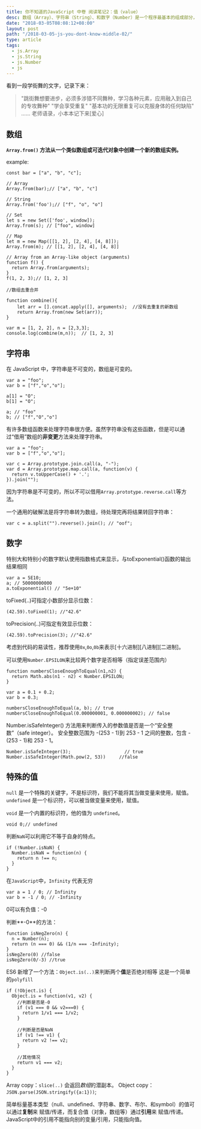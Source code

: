 ```yaml
---
title: 你不知道的JavaScript 中卷 阅读笔记2：值（value）
desc: 数组（Array）、字符串（String）、和数字（Number）是一个程序最基本的组成部分，但在JavaScript中，他们可谓让人喜忧参半。下面来了解一下，怎样合理的运用。
date: "2018-03-05T08:08:12+08:00"
layout: post
path: "/2018-03-05-js-you-dont-know-middle-02/"
type: article
tags:
  - js.Array
  - js.String
  - js.Number
  - js
---
```


看到一段学街舞的文字，记录下来：

> "跳街舞想要进步，必须多涉猎不同舞种，学习各种元素，应用融入到自己的专攻舞种"
"学会享受重复"
"基本功的无限重复可以克服身体的任何缺陷"
......
老师语录，小本本记下来[爱心]


## 数组

**`Array.from()` 方法从一个类似数组或可迭代对象中创建一个新的数组实例。**

example:

```
const bar = ["a", "b", "c"];

// Array
Array.from(bar);// ["a", "b", "c"]

// String
Array.from('foo');// ["f", "o", "o"]

// Set
let s = new Set(['foo', window]);
Array.from(s); // ["foo", window]

// Map
let m = new Map([[1, 2], [2, 4], [4, 8]]);
Array.from(m); // [[1, 2], [2, 4], [4, 8]]

// Array from an Array-like object (arguments)
function f() {
  return Array.from(arguments);
}
f(1, 2, 3);// [1, 2, 3]

//数组去重合并

function combine(){
    let arr = [].concat.apply([], arguments);  //没有去重复的新数组
    return Array.from(new Set(arr));
}

var m = [1, 2, 2], n = [2,3,3];
console.log(combine(m,n));  // [1, 2, 3]

```

## 字符串

在 JavaScript 中，字符串是不可变的，数组是可变的。

```
var a = "foo";
var b = ["f","o","o"];

a[1] = "O";
b[1] = "O";

a; // "foo"
b; // ["f","O","o"]
```

有许多数组函数来处理字符串很方便。虽然字符串没有这些函数，但是可以通过“借用”数组的**非变更**方法来处理字符串。

```
var a = "foo";
var b = ["f","o","o"];

var c = Array.prototype.join.call(a, "-");
var d = Array.prototype.map.call(a, function(v) {
  return v.toUpperCase() + '.';
}).join("");
```

因为字符串是不可变的，所以不可以借用`Array.prototype.reverse.call`等方法。

一个通用的破解法是将字符串转为数组，待处理完再将结果转回字符串：

```
var c = a.split("").reverse().join(); // "oof";
```

## 数字

特别大和特别小的数字默认使用指数格式来显示，与toExponential()函数的输出结果相同
```
var a = 5E10;
a; // 50000000000
a.toExponential() // "5e+10"
```
toFixed(..)可指定小数部分显示位数：

```
(42.59).toFixed(1); //"42.6"
```

toPrecision(..)可指定有效显示位数：

```
(42.59).toPrecision(3); //"42.6"
```


考虑到代码的易读性，推荐使用`0x`,`0o`,`0b`来表示[十六进制][八进制][二进制]。

可以使用`Number.EPSILON`来比较两个数字是否相等（指定误差范围内）

```
function numbersCloseEnoughToEqual(n1,n2) {
  return Math.abs(n1 - n2) < Number.EPSILON;
}

var a = 0.1 + 0.2;
var b = 0.3;

numbersCloseEnoughToEqual(a, b); // true
numbersCloseEnoughToEqual(0.000000001, 0.000000002); // false

```
Number.isSafeInteger() 方法用来判断传入的参数值是否是一个“安全整数”（safe integer）。
安全整数范围为 -(253 - 1)到 253 - 1 之间的整数，包含 -(253 - 1)和 253 - 1。

```
Number.isSafeInteger(3);                    // true
Number.isSafeInteger(Math.pow(2, 53))     //false
```

## 特殊的值

`null` 是一个特殊的关键字，不是标识符，我们不能将其当做变量来使用，赋值。
`undefined` 是一个标识符，可以被当做变量来使用，赋值。

`void` 是一个内置的标识符，他的值为 `undefined`。

```
void 0;// undefined
```

判断`NaN`可以利用它不等于自身的特点。
```
if (!Number.isNaN) {
  Number.isNaN = function(n) {
    return n !== n;
  }
}
```

在`JavaScript`中，`Infinity` 代表无穷

```
var a = 1 / 0; // Infinity
var b = -1 / 0; // -Infinity
```

0可以有负值：-0

判断**-0**的方法：
```
function isNegZero(n) {
  n = Number(n);
  return (n === 0) && (1/n === -Infinity);
}
isNegZero(0) //false
isNegZero(0/-3) //true
```

ES6 新增了一个方法：`Object.is(..)`来判断两个**值**是否绝对相等
这是一个简单的`polyfill`
```
if (!Object.is) {
  Object.is = function(v1, v2) {
    //判断是否是-0
    if (v1 === 0 && v2===0) {
      return 1/v1 === 1/v2;
    }

    //判断是否是NaN
    if (v1 !== v1) {
      return v2 !== v2;
    }

    //其他情况
    return v1 === v2;
  }
}
```

Array copy：`slice(..)` 会返回*数组*的潜副本。
Object copy：`JSON.parse(JSON.stringify({a:1}))`;

简单标量基本类型（null、undefined、字符串、数字、布尔、和symbol）的值可以通过**复制**来 赋值/传递，而复合值（对象，数组等）通过**引用**来 赋值/传递。JavaScript中的引用不能指向别的变量/引用，只能指向值。


